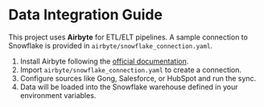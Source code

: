 # Data Integration Guide

This project uses **Airbyte** for ETL/ELT pipelines. A sample connection to Snowflake is provided in `airbyte/snowflake_connection.yaml`.

1. Install Airbyte following the [official documentation](https://docs.airbyte.com/).
2. Import `airbyte/snowflake_connection.yaml` to create a connection.
3. Configure sources like Gong, Salesforce, or HubSpot and run the sync.
4. Data will be loaded into the Snowflake warehouse defined in your environment variables.
